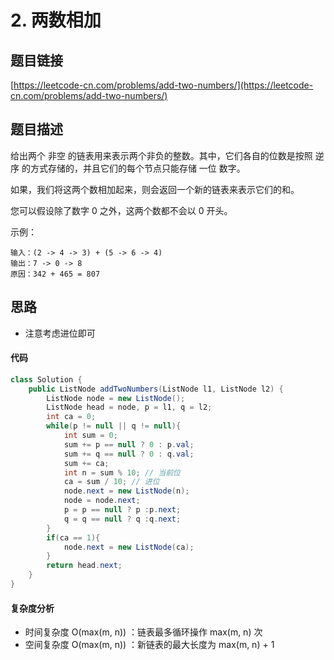 # 2. 两数相加
## 题目链接
[https://leetcode-cn.com/problems/add-two-numbers/](https://leetcode-cn.com/problems/add-two-numbers/)

## 题目描述
给出两个 非空 的链表用来表示两个非负的整数。其中，它们各自的位数是按照 逆序 的方式存储的，并且它们的每个节点只能存储 一位 数字。

如果，我们将这两个数相加起来，则会返回一个新的链表来表示它们的和。

您可以假设除了数字 0 之外，这两个数都不会以 0 开头。

示例：
```
输入：(2 -> 4 -> 3) + (5 -> 6 -> 4)
输出：7 -> 0 -> 8
原因：342 + 465 = 807
```
## 思路
 - 注意考虑进位即可

#### 代码
```java
class Solution {
    public ListNode addTwoNumbers(ListNode l1, ListNode l2) {
        ListNode node = new ListNode();
        ListNode head = node, p = l1, q = l2;
        int ca = 0;
        while(p != null || q != null){
            int sum = 0;
            sum += p == null ? 0 : p.val;
            sum += q == null ? 0 : q.val;
            sum += ca;
            int n = sum % 10; // 当前位
            ca = sum / 10; // 进位
            node.next = new ListNode(n);
            node = node.next;
            p = p == null ? p :p.next;
            q = q == null ? q :q.next;
        }
        if(ca == 1){
            node.next = new ListNode(ca);
        }
        return head.next;
    }
}
```

#### 复杂度分析
 - 时间复杂度 O(max(m, n)) ：链表最多循环操作 max(m, n) 次
 - 空间复杂度 O(max(m, n)) ：新链表的最大长度为 max(m, n) + 1